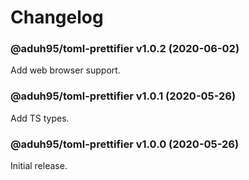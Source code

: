 # Changelog

### @aduh95/toml-prettifier v1.0.2 (2020-06-02)

Add web browser support.

### @aduh95/toml-prettifier v1.0.1 (2020-05-26)

Add TS types.

### @aduh95/toml-prettifier v1.0.0 (2020-05-26)

Initial release.
